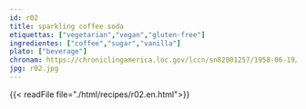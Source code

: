 ```yaml
---
id: r02
title: sparkling coffee soda
etiquettas: ["vegetarian","vegan","gluten-free"]
ingredientes: ["coffee","sugar","vanilla"]
plato: ["beverage"]
chronam: https://chroniclingamerica.loc.gov/lccn/sn82001257/1958-06-19/ed-1/seq-4/
jpg: r02.jpg
---
```


{{< readFile file="./html/recipes/r02.en.html">}}